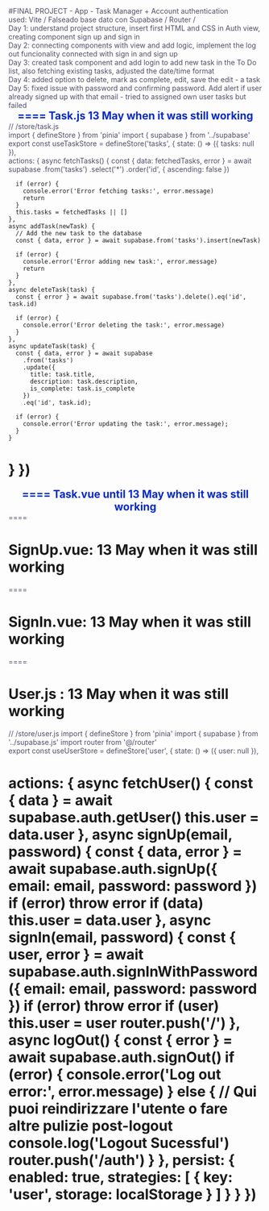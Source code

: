 #FINAL PROJECT - App - Task Manager + Account authentication

used: Vite / Falseado base dato con Supabase / Router /

Day 1: understand project structure, insert first HTML and CSS in Auth view, creating component sign up and sign in

Day 2: connecting components with view and add logic, implement the log out funcionality connected with sign in and sign up

Day 3: created task component and add login to add new task in the To Do list, also fetching existing tasks, adjusted the date/time format

Day 4: added option to delete, mark as complete, edit, save the edit - a task

Day 5: fixed issue with password and confirming password. Add alert if user already signed up with that email - tried to assigned own user tasks but failed



====
Task.js  13 May when it was still working
----
// /store/task.js

import { defineStore } from 'pinia'
import { supabase } from '../supabase'

export const useTaskStore = defineStore('tasks', {
  state: () => ({
    tasks: null
  }),

  actions: {
    async fetchTasks() {
      const { data: fetchedTasks, error } = await supabase
        .from('tasks')
        .select('*')
        .order('id', { ascending: false })

      if (error) {
        console.error('Error fetching tasks:', error.message)
        return
      }
      this.tasks = fetchedTasks || []
    },
    async addTask(newTask) {
      // Add the new task to the database
      const { data, error } = await supabase.from('tasks').insert(newTask)

      if (error) {
        console.error('Error adding new task:', error.message)
        return
      }
    },
    async deleteTask(task) {
      const { error } = await supabase.from('tasks').delete().eq('id', task.id)

      if (error) {
        console.error('Error deleting the task:', error.message)
      }
    },
    async updateTask(task) {
      const { data, error } = await supabase
        .from('tasks')
        .update({
          title: task.title,
          description: task.description,
          is_complete: task.is_complete
        })
        .eq('id', task.id);

      if (error) {
        console.error('Error updating the task:', error.message);
      }
    }
  }
})
====





====
Task.vue until  13 May when it was still working
----
<script setup>
import { ref, computed } from 'vue'
import { useTaskStore } from '../stores/task.js'
import { useUserStore } from '../stores/user.js'

const userStore = useUserStore()

const newTaskTitle = ref('')
const newTaskDescription = ref('')
const taskStore = useTaskStore()

const handleSubmit = async () => {
  const newTask = {
    title: newTaskTitle.value,
    description: newTaskDescription.value,
    user_id: userStore.user.id
  }
  await taskStore.addTask(newTask)
  // Clear input fields after adding task
  newTaskTitle.value = ''
  newTaskDescription.value = ''
  taskStore.fetchTasks()
}

taskStore.fetchTasks()

// Computed property to format timestamp to HH:MM
const formattedTimestamp = computed(() => {
  const tasks = taskStore.tasks || [] // Ensure tasks is an array

  return tasks.map((task) => {
    const dateObj = new Date(task.inserted_at) // Parse the timestamp string into a Date object
    const formattedDate = dateObj.toLocaleDateString() // Format the date
    const formattedTime = dateObj.toLocaleTimeString([], { hour: '2-digit', minute: '2-digit' }) // Format the time as HH:MM
    return `${formattedDate} ${formattedTime}` // Combine date and time
  })
})

const deleteTask = async (task) => {
  const confirmed = confirm('Are you sure you want to delete this task?')
  if (confirmed) {
    await taskStore.deleteTask(task)
    taskStore.fetchTasks() // Refresh the task list after deletion
  }
}

const markComplete = async (task) => {
  task.is_complete = true // Update the task's status
  await taskStore.updateTask(task) // Update the task in the store and the database
  taskStore.fetchTasks() // Refresh the task list after updating
}

const backToTodo = async (task) => {
  task.is_complete = false // Update the task's status
  await taskStore.updateTask(task) // Update the task in the store and the database
  taskStore.fetchTasks() // Refresh the task list after updating
}

const toggleEditMode = (task) => {
  task.editMode = !task.editMode
  // Set the updated title and description to the current title and description
  if (task.editMode) {
    task.updatedTitle = task.title
    task.updatedDescription = task.description
  }
}

const saveChanges = async (task) => {
  task.title = task.updatedTitle // Update the task title
  task.description = task.updatedDescription // Update the task description
  task.editMode = false // Exit edit mode
  await taskStore.updateTask(task) // Update the task in the store and the database
  taskStore.fetchTasks() // Refresh the task list after updating
}

const cancelEdit = (task) => {
  task.editMode = false // Exit edit mode without saving
}
</script>

<template>
  <section>
    <div class="create-task">
      <div class="header">
        <h2>Add a new Task</h2>
        <div>
          <p>Keep your life organized!</p>
          <p>Create tasks which will help you to get things done.</p>
        </div>
      </div>
      <form @submit.prevent="handleSubmit">
        <input
          v-model="newTaskTitle"
          type="text"
          placeholder="Give a title to your task"
          required
        />
        <textarea
          v-model="newTaskDescription"
          placeholder="Add task information"
          rows="4"
        ></textarea>
        <button type="submit">Add</button>
      </form>
    </div>

    <article class="existing-tasks">
      <div class="to-do">
        <h3>To do</h3>
        <div v-if="taskStore.tasks" class="card-list">
          <div
            v-for="(task, index) in taskStore.tasks.filter((task) => !task.is_complete)"
            :key="task.id"
            class="task-card"
          >
            <div v-if="!task.editMode" class="card-info">
              <h4>{{ task.title }}</h4>
              <p>{{ task.description }}</p>
              <p class="timestamp">{{ formattedTimestamp[index] }}</p>
            </div>

            <div v-else class="edit-inputs">
              <input v-model="task.updatedTitle" />
              <textarea v-model="task.updatedDescription" rows="4"></textarea>
            </div>

            <div v-if="!task.editMode" class="card-options">
              <div>
                <button @click="toggleEditMode(task)">✏️ Edit</button>
                <button @click="deleteTask(task)">🗑️ Delete</button>
              </div>
              <button @click="markComplete(task)">Mark Complete</button>
            </div>

            <div v-else class="cancel-save">
              <button @click="cancelEdit(task)" class="cancel">Cancel</button>
              <button @click="saveChanges(task)" class="save">Save</button>
            </div>
          </div>
        </div>
      </div>

      <div class="completed">
        <h3>Completed</h3>
        <div v-if="taskStore.tasks" class="card-list">
          <div
            v-for="(task, index) in taskStore.tasks.filter((task) => task.is_complete)"
            :key="task.id"
            class="task-card-done"
          >
            <div v-if="!task.editMode" class="card-info">
              <h4>{{ task.title }}</h4>
              <p>{{ task.description }}</p>
              <p class="timestamp">{{ formattedTimestamp[index] }}</p>
            </div>

            <div v-else class="edit-inputs">
              <input v-model="task.updatedTitle" />
              <textarea v-model="task.updatedDescription" rows="4"></textarea>
            </div>

            <div v-if="!task.editMode" class="card-options">
              <div>
                <button @click="toggleEditMode(task)">✏️ Edit</button>
                <button @click="deleteTask(task)">🗑️ Delete</button>
              </div>
              <button @click="backToTodo(task)">Back To Do</button>
            </div>

            <div v-else class="cancel-save">
              <button @click="cancelEdit(task)" class="cancel">Cancel</button>
              <button @click="saveChanges(task)" class="save">Save</button>
            </div>
          </div>
        </div>
      </div>
    </article>
  </section>
</template>

<style scoped>
.create-task {
  display: flex;
  flex-direction: column;
  align-items: center;
  padding: 40px;
  gap: 40px;
}

.header {
  display: flex;
  flex-direction: column;
  gap: 16px;
  width: 342px;
}

h2 {
  color: #072ac8;
  margin: 0;
  text-align: center;
}

h3 {
  color: #072ac8;
  margin: 0;
}

.header p {
  text-align: center;
}

form input {
  width: 100%;
  box-sizing: border-box;
}

form textarea {
  width: 100%;
  box-sizing: border-box;
  font-family: 'Raleway';
}

.task-card {
  background-color: #f4f6fc;
  border: none;
  border-radius: 8px;
  padding: 16px;
  gap: 16px;
  display: flex;
  flex-direction: column;
}

.task-card-done {
  background-color: #ecfff5;
  border: none;
  border-radius: 8px;
  padding: 16px;
  gap: 16px;
  display: flex;
  flex-direction: column;
}

h4 {
  color: #514d67;
  margin: 0;
}

p {
  color: #514d67;
  font-size: 14px;
  margin: 0;
}

form {
  display: flex;
  flex-direction: column;
  align-items: center;
  gap: 16px;
  width: 342px;
}

input,
textarea {
  border: none;
  border-radius: 4px;
  background-color: #f4f6fc;
  padding: 8px 16px;
}

button {
  border: none;
  border-radius: 4px;
  background-color: #072ac8;
  color: #ffffff;
  font-weight: 500;
  font-size: 16px;
  width: 100%;
  height: 48px;
}

.existing-tasks {
  display: flex;
  flex-direction: row;
  justify-content: center;
  gap: 40px;
  padding: 40px;
}

.to-do,
.completed {
  width: 342px;
  display: flex;
  flex-direction: column;
  gap: 16px;
}

.card-list {
  display: flex;
  flex-direction: column;
  gap: 16px;
}

.card-info {
  display: flex;
  flex-direction: column;
  gap: 8px;
}

.timestamp {
  font-size: 12px;
  color: #bcbcbc;
}

.card-options {
  display: flex;
  flex-direction: row;
  justify-content: space-between;
  gap: 8px;
}

.card-options button, .cancel {
  border: 1px solid #d1edff;
  border-radius: 4px;
  background-color: #ffffff;
  color: #514d67;
  font-size: 12px;
  height: 30px;
}

.save {
  font-size: 12px;
  height: 30px;
  border: 1px solid #ffffff;
}

.edit-inputs {
  display: flex;
  flex-direction: column;
  gap: 8px;
}

.edit-inputs input, .edit-inputs textarea {
  background-color: #ffffff;
  border: 1px solid #d1edff;
  font-family:'Raleway';
  color: #514d67;
}

.card-options div, .cancel-save {
  display: flex;
  flex-direction: row;
  gap: 8px;
  width: 100%;
}
</style>
====



SignUp.vue: 13 May when it was still working
====
<script setup>
import { ref } from 'vue'
import { useRouter } from 'vue-router'

const router = useRouter()

// bring in the Store
import { useUserStore } from '../stores/user.js'
const userStore = useUserStore()

const email = ref('')
const password = ref('')
const confirmPassword = ref('')

function signUp(email, password, confirmPassword) {
  if (password === confirmPassword) userStore.signUp(email, password)
  else console.error('Please try again, the password does not match')
}
</script>

<template>
  <div class="container">
    <div class="header">
      <h2>Sign Up</h2>
    </div>
    <form @submit.prevent="userStore.signUp(email, password, confirmPassword)">
      <div class="email">
        <label for="email">Email</label>
        <input
          v-model="email"
          type="email"
          id="email"
          name="email"
          placeholder="Enter your email address"
          required
        />
      </div>
      <div class="password">
        <label for="password">Password</label>
        <input
          v-model="password"
          type="password"
          id="password"
          name="password"
          placeholder="Enter your password"
          required
        />
      </div>
      <div class="password">
        <label for="password">Confirm password</label>
        <input
          v-model="password"
          type="password"
          id="confirmPassword"
          name="password"
          placeholder="Enter your password"
          required
        />
      </div>
      <button type="submit">Sign Up</button>
    </form>
  </div>
</template>

<style scoped>
.container {
  display: flex;
  flex-direction: column;
  align-items: center;
  gap: 24px;
}

.header {
  display: flex;
  flex-direction: column;
  align-items: center;
}

h2 {
  color: #072ac8;
}

form {
  display: flex;
  flex-direction: column;
  align-items: center;
  gap: 16px;
  width: 342px;
}

.email,
.password {
  display: flex;
  flex-direction: column;
  gap: 4px;
  font-size: 12px;
  width: 100%;
}

input {
  border: none;
  border-radius: 4px;
  background-color: #f4f6fc;
  padding: 16px;
}

button {
  border: none;
  border-radius: 4px;
  background-color: #072ac8;
  color: #ffffff;
  font-weight: 500;
  font-size: 16px;
  width: 100%;
  height: 48px;
}
</style>
====


SignIn.vue:  13 May when it was still working
====
<script setup>
import { ref } from 'vue';
import { useRouter } from 'vue-router'

const router = useRouter();

// bring in the Store
import { useUserStore } from '../stores/user.js';
const userStore = useUserStore();

const email = ref("");
const password = ref("");

async function signIn(email, password) {
    const isUser = await userStore.signIn (email, password)
    if (isUser) router.push({ path: '/'})
}

</script>

<template>
  <div class="container">
    <div class="header">
      <h2>Sign In</h2>
    </div>
    <form @submit.prevent="signIn(email, password)">
      <div class="email">
        <label for="email">Email</label>
        <input
          v-model="email"
          type="email"
          id="email"
          name="email"
          placeholder="Enter your email address"
          required
        />
      </div>
      <div class="password">
        <label for="password">Password</label>
        <input
          v-model="password"
          type="password"
          id="password"
          name="password"
          placeholder="Enter your password"
          required
        />
        <a href="">Forgot Password?</a>
      </div>
      <button type="submit">Sign In</button>
    </form>
  </div>
</template>

<style scoped>
.container {
  display: flex;
  flex-direction: column;
  align-items: center;
  gap: 24px;
}

.header {
  display: flex;
  flex-direction: column;
  align-items: center;
}

h2 {
  color: #072ac8;
}

form {
  display: flex;
  flex-direction: column;
  align-items: center;
  gap: 16px;
  width: 342px;
}

.email,
.password {
  display: flex;
  flex-direction: column;
  gap: 4px;
  font-size: 12px;
  width: 100%;
}

input {
  border: none;
  border-radius: 4px;
  background-color: #f4f6fc;
  padding: 16px;
}

button {
  border: none;
  border-radius: 4px;
  background-color: #072ac8;
  color: #ffffff;
  font-weight: 500;
  font-size: 16px;
  width: 100%;
  height: 48px;
}

a {
    margin: 8px 0px;
}
</style>

====


User.js :  13 May when it was still working
====
// /store/user.js
import { defineStore } from 'pinia'
import { supabase } from '../supabase.js'
import router from '@/router'

export const useUserStore = defineStore('user', {
  state: () => ({
    user: null
  }),

  actions: {
    async fetchUser() {
      const { data } = await supabase.auth.getUser()
      this.user = data.user
    },
    async signUp(email, password) {
      const { data, error } = await supabase.auth.signUp({
        email: email,
        password: password
      })
      if (error) throw error
      if (data) this.user = data.user
    },
    async signIn(email, password) {
      const { user, error } = await supabase.auth.signInWithPassword({
        email: email,
        password: password
      })
      if (error) throw error
      if (user) this.user = user
      router.push('/')
    },
    async logOut() {
      const { error } = await supabase.auth.signOut()
      if (error) {
        console.error('Log out error:', error.message)
      } else {
        // Qui puoi reindirizzare l'utente o fare altre pulizie post-logout
        console.log('Logout Sucessful')
        router.push('/auth')
      }
    },
    persist: {
      enabled: true,
      strategies: [
        {
          key: 'user',
          storage: localStorage
        }
      ]
    }
  }
})
====